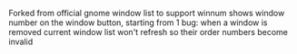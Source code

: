 Forked from official gnome window list to support winnum 
shows window number on the window button, starting from 1
bug: when a window is removed current window list won't refresh so their order numbers become invalid
